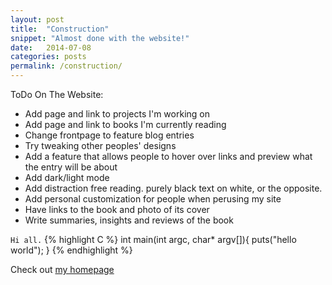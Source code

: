 ```yaml
---
layout: post
title:  "Construction"
snippet: "Almost done with the website!"
date:   2014-07-08 
categories: posts 
permalink: /construction/
---
```


ToDo On The Website: 

+	Add page and link to projects I'm working on
+	Add page and link to books I'm currently reading
+	Change frontpage to feature blog entries 
+	Try tweaking other peoples' designs 
+	Add a feature that allows people to hover over links and preview what the entry will be about
+ 	Add dark/light mode
+	Add distraction free reading. purely black text on white, or the opposite. 
+	Add personal customization for people when perusing my site 
+	Have links to the book and photo of its cover
+	Write summaries, insights and reviews of the book


`Hi all.`
{% highlight C %}
int main(int argc, char* argv[]){
	puts("hello world");
}
{% endhighlight %}

Check out [my homepage][vvayne.github.io]

[vvayne.github.io]: https://vvayne.github.io "alink"
